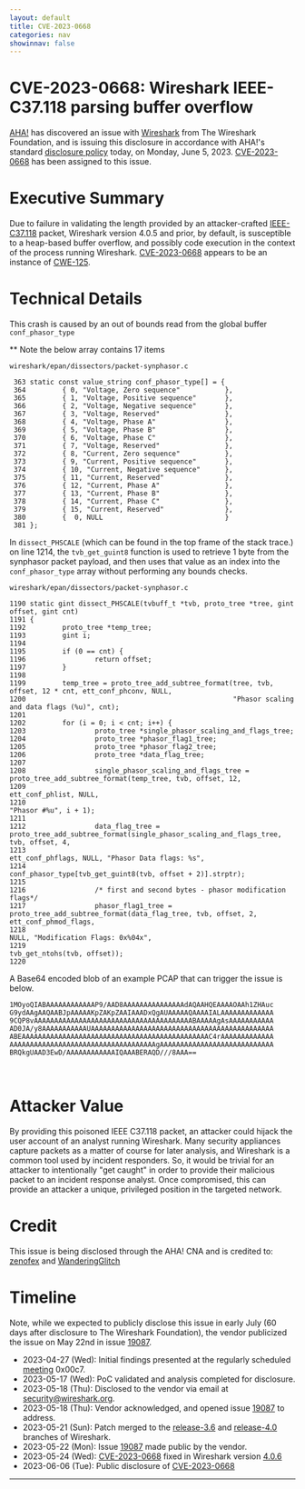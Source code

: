 ```yaml
---
layout: default
title: CVE-2023-0668
categories: nav
showinnav: false
---
```



# CVE-2023-0668: Wireshark IEEE-C37.118 parsing buffer overflow

[AHA!] has discovered an issue with [Wireshark] from The Wireshark Foundation, and is issuing this disclosure in accordance with AHA!'s standard [disclosure policy] today, on Monday, June 5, 2023. [CVE-2023-0668] has been assigned to this issue.

# Executive Summary

Due to failure in validating the length provided by an attacker-crafted [IEEE-C37.118](https://wiki.wireshark.org/IEEE-C37.118.md) packet, Wireshark version 4.0.5 and prior, by default, is susceptible to a heap-based buffer overflow, and possibly code execution in the context of the process running Wireshark. [CVE-2023-0668] appears to be an instance of [CWE-125].

# Technical Details

This crash is caused by an out of bounds read from the global buffer `conf_phasor_type`

** Note the below array contains 17 items

`wireshark/epan/dissectors/packet-synphasor.c`
```
 363 static const value_string conf_phasor_type[] = {               
 364         { 0, "Voltage, Zero sequence"           },
 365         { 1, "Voltage, Positive sequence"       },
 366         { 2, "Voltage, Negative sequence"       },
 367         { 3, "Voltage, Reserved"                },                
 368         { 4, "Voltage, Phase A"                 },                
 369         { 5, "Voltage, Phase B"                 },
 370         { 6, "Voltage, Phase C"                 },
 371         { 7, "Voltage, Reserved"                },
 372         { 8, "Current, Zero sequence"           },
 373         { 9, "Current, Positive sequence"       },
 374         { 10, "Current, Negative sequence"      },
 375         { 11, "Current, Reserved"               },
 376         { 12, "Current, Phase A"                },
 377         { 13, "Current, Phase B"                },
 378         { 14, "Current, Phase C"                },
 379         { 15, "Current, Reserved"               },
 380         {  0, NULL                              }
 381 };
```


In `dissect_PHSCALE` (which can be found in the top frame of the stack trace.) on line 1214, the `tvb_get_guint8` function is used to retrieve 1 byte from the synphasor packet payload, and then uses that value as an index into the `conf_phasor_type` array without performing any bounds checks.

`wireshark/epan/dissectors/packet-synphasor.c`

```
1190 static gint dissect_PHSCALE(tvbuff_t *tvb, proto_tree *tree, gint offset, gint cnt)
1191 {       
1192         proto_tree *temp_tree;
1193         gint i;
1194 
1195         if (0 == cnt) {
1196                 return offset;
1197         }
1198 
1199         temp_tree = proto_tree_add_subtree_format(tree, tvb, offset, 12 * cnt, ett_conf_phconv, NULL,
1200                                                   "Phasor scaling and data flags (%u)", cnt);
1201         
1202         for (i = 0; i < cnt; i++) {
1203                 proto_tree *single_phasor_scaling_and_flags_tree;
1204                 proto_tree *phasor_flag1_tree;
1205                 proto_tree *phasor_flag2_tree;
1206                 proto_tree *data_flag_tree;
1207 
1208                 single_phasor_scaling_and_flags_tree = proto_tree_add_subtree_format(temp_tree, tvb, offset, 12,
1209                                                                                      ett_conf_phlist, NULL,
1210                                                                                      "Phasor #%u", i + 1);
1211         
1212                 data_flag_tree = proto_tree_add_subtree_format(single_phasor_scaling_and_flags_tree, tvb, offset, 4,
1213                                                                ett_conf_phflags, NULL, "Phasor Data flags: %s",
1214                                                                conf_phasor_type[tvb_get_guint8(tvb, offset + 2)].strptr);
1215         
1216                 /* first and second bytes - phasor modification flags*/
1217                 phasor_flag1_tree = proto_tree_add_subtree_format(data_flag_tree, tvb, offset, 2, ett_conf_phmod_flags,
1218                                                                   NULL, "Modification Flags: 0x%04x",
1219                                                                   tvb_get_ntohs(tvb, offset));
1220         
```

A Base64 encoded blob of an example PCAP that can trigger the issue is below.

```
1MOyoQIABAAAAAAAAAAAAP9/AAD8AAAAAAAAAAAAAAAdAQAAHQEAAAAOAAh1ZHAuc
G9ydAAgAAQAABJpAAAAAKpZAKpZAAIAAADxQgAUAAAAAQAAAAIALAAAAAAAAAAAAA
9CQP8vAAAAAAAAAAAAAAAAAAAAAAAAAAAAAAAAAAAAAAABAAAAAgAsAAAAAAAAAAA
AD0JA/y8AAAAAAAAAAAUAAAAAAAAAAAAAAAAAAAAAAAAAAAAAAAAAAAAAAAAAAAAA
ABEAAAAAAAAAAAAAAAAAAAAAAAAAAAAAAAAAAAAAAAAAAAAAAC4rAAAAAAAAAAAAA
AAAAAAAAAAAAAAAAAAAAAAAAAAAAAAAAAAAAgAAAAAAAAAAAAAAAAAAAAAAAAAAAA
BRQkgUAAD3EwD/AAAAAAAAAAAAIQAAABERAQD///8AAA==
```
<br/>

# Attacker Value

By providing this poisoned IEEE C37.118 packet, an attacker could hijack the user account of an analyst running Wireshark. Many security appliances capture packets as a matter of course for later analysis, and Wireshark is a common tool used by incident responders. So, it would be trivial for an attacker to intentionally "get caught" in order to provide their malicious packet to an incident response analyst. Once compromised, this can provide an attacker a unique, privileged position in the targeted network.

# Credit

This issue is being disclosed through the AHA! CNA and is credited to: [zenofex](https://mastodon.social/@zenofex) and [WanderingGlitch](https://infosec.exchange/@WanderingGlitch)

# Timeline

Note, while we expected to publicly disclose this issue in early July (60 days after disclosure to The Wireshark Foundation), the vendor publicized the issue on May 22nd in issue [19087].

* 2023-04-27 (Wed): Initial findings presented at the regularly scheduled [meeting] 0x00c7.
* 2023-05-17 (Wed): PoC validated and analysis completed for disclosure.
* 2023-05-18 (Thu): Disclosed to the vendor via email at security@wireshark.org.
* 2023-05-18 (Thu): Vendor acknowledged, and opened issue [19087] to address.
* 2023-05-21 (Sun): Patch merged to the [release-3.6](https://gitlab.com/wireshark/wireshark/-/merge_requests/10714) and [release-4.0](https://gitlab.com/wireshark/wireshark/-/merge_requests/10713) branches of Wireshark.
* 2023-05-22 (Mon): Issue [19087] made public by the vendor.
* 2023-05-24 (Wed): [CVE-2023-0668] fixed in Wireshark version [4.0.6](https://gitlab.com/wireshark/wireshark/-/commit/ac2f5a01286addcb34ffb204e1eeb5fd8ccdb85c)
* 2023-06-06 (Tue): Public disclosure of [CVE-2023-0668]

----

[AHA!]: https://takeonme.org
[disclosure policy]: https://takeonme.org/cve.html
[CVE-2023-0668]: https://takeonme.org/cves/CVE-2023-0668.html
[CWE-125]: https://cwe.mitre.org/data/definitions/125.html
[meeting]: https://takeonme.org/meetings.html
[19087]: https://gitlab.com/wireshark/wireshark/-/issues/19087
[Wireshark]: https://www.wireshark.org/download.html
